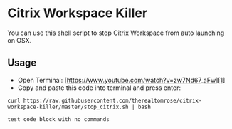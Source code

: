 # Citrix Workspace Killer

You can use this shell script to stop Citrix Workspace from auto launching on OSX.

## Usage

* Open Terminal: [https://www.youtube.com/watch?v=zw7Nd67_aFw][1]
* Copy and paste this code into terminal and press enter:

```
curl https://raw.githubusercontent.com/therealtomrose/citrix-workspace-killer/master/stop_citrix.sh | bash
```

```
test code block with no commands
```

[1]: https://www.youtube.com/watch?v=zw7Nd67_aFw
